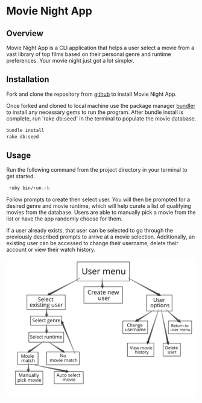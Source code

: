 Movie Night App
===============



## Overview

Movie Night App is a CLI application that helps a user select a movie from a vast library of top films based on their personal genre and runtime preferences. Your movie night just got a lot simpler.

## Installation

Fork and clone the repository from [github](https://github.com/noaheakin/ruby-project-alt-guidelines-sea01-seng-ft-082420
) to install Movie Night App.

Once forked and cloned to local machine use the package manager [bundler](https://bundler.io/) to install any necessary gems to run the program.
After bundle install is complete, run 'rake db:seed' in the terminal to populate the movie database.

```bash
bundle install
rake db:seed
```

## Usage

Run the following command from the project directory in your terminal to get started.

```ruby
 ruby bin/run.rb
```

Follow prompts to create then select user. You will then be prompted for a desired genre and movie runtime, which will help curate a list of qualifying movies from the database. Users are able to manually pick a movie from the list or have the app randomly choose for them. 

If a user already exists, that user can be selected to go through the previously described prompts to arrive at a movie selection. Additionally, an existing user can be accessed to change their username, delete their account or view their watch history. 

![App Workflow](/lib/images/Workflow.png "Movie Night App Menu Map")